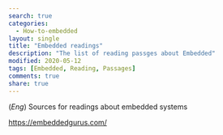 ```yaml
---
search: true
categories: 
  - How-to-embedded
layout: single
title: "Embedded readings"
description: "The list of reading passges about Embedded"
modified: 2020-05-12
tags: [Embedded, Reading, Passages]
comments: true
share: true
---
```

(*Eng*) Sources for readings about embedded systems  

https://embeddedgurus.com/  
